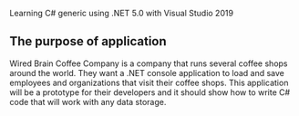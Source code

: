 Learning C# generic using .NET 5.0 with Visual Studio 2019


## The purpose of application

Wired Brain Coffee Company is a company that runs several coffee shops around the world. 
They want a .NET console application to load and save employees and organizations that visit their coffee shops.
This application will be a prototype for their developers and it should show how to write C# code that will work with any data storage.
